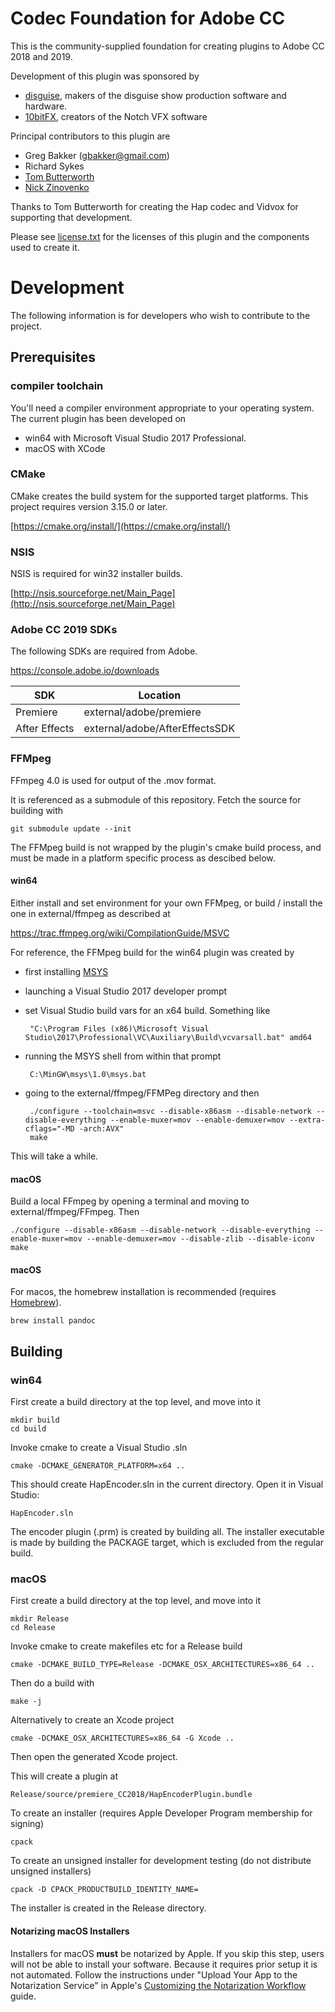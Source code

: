 # Codec Foundation for Adobe CC

This is the community-supplied foundation for creating plugins to Adobe CC 2018 and 2019.

Development of this plugin was sponsored by
 - [disguise](http://disguise.one), makers of the disguise show production software and hardware.
 - [10bitFX](http://notch.one), creators of the Notch VFX software

Principal contributors to this plugin are

-  Greg Bakker (gbakker@gmail.com)
-  Richard Sykes
-  [Tom Butterworth](http://kriss.cx/tom)
-  [Nick Zinovenko](https://github.com/exscriber)

Thanks to Tom Butterworth for creating the Hap codec and Vidvox for supporting that development.

Please see [license.txt](license.txt) for the licenses of this plugin and the components used to create it.

# Development

The following information is for developers who wish to contribute to the project.

## Prerequisites

### compiler toolchain

You'll need a compiler environment appropriate to your operating system. The current plugin has been developed on

-  win64 with Microsoft Visual Studio 2017 Professional.
-  macOS with XCode

### CMake

CMake creates the build system for the supported target platforms. This project requires version 3.15.0 or later.

[https://cmake.org/install/](https://cmake.org/install/)

### NSIS

NSIS is required for win32 installer builds.

[http://nsis.sourceforge.net/Main_Page](http://nsis.sourceforge.net/Main_Page)

### Adobe CC 2019 SDKs

The following SDKs are required from Adobe.

<https://console.adobe.io/downloads>

| SDK           | Location                       |
|---------------|--------------------------------|
| Premiere      | external/adobe/premiere        |
| After Effects | external/adobe/AfterEffectsSDK |

### FFMpeg

FFmpeg 4.0 is used for output of the .mov format.

It is referenced as a submodule of this repository. Fetch the source for building with

    git submodule update --init

The FFMpeg build is not wrapped by the plugin's cmake build process, and must be made in a platform specific process as descibed below.

#### win64

Either install and set environment for your own FFMpeg, or build / install the one in external/ffmpeg as described at

<https://trac.ffmpeg.org/wiki/CompilationGuide/MSVC>

For reference, the FFMpeg build for the win64 plugin was created by

-  first installing [MSYS](http://www.mingw.org/wiki/msys)

-  launching a Visual Studio 2017 developer prompt
-  set Visual Studio build vars for an x64 build. Something like

        "C:\Program Files (x86)\Microsoft Visual Studio\2017\Professional\VC\Auxiliary\Build\vcvarsall.bat" amd64

-  running the MSYS shell from within that prompt

        C:\MinGW\msys\1.0\msys.bat
 
-  going to the external/ffmpeg/FFMPeg directory and then

        ./configure --toolchain=msvc --disable-x86asm --disable-network --disable-everything --enable-muxer=mov --enable-demuxer=mov --extra-cflags="-MD -arch:AVX"
        make

This will take a while.

#### macOS

Build a local FFmpeg by opening a terminal and moving to external/ffmpeg/FFmpeg. Then

    ./configure --disable-x86asm --disable-network --disable-everything --enable-muxer=mov --enable-demuxer=mov --disable-zlib --disable-iconv
    make

#### macOS

For macos, the homebrew installation is recommended (requires [Homebrew](https://brew.sh)).

    brew install pandoc

##  Building

### win64

First create a build directory at the top level, and move into it

    mkdir build
    cd build

Invoke cmake to create a Visual Studio .sln

    cmake -DCMAKE_GENERATOR_PLATFORM=x64 ..

This should create HapEncoder.sln in the current directory. Open it in Visual Studio:

    HapEncoder.sln

The encoder plugin (.prm) is created by building all.
The installer executable is made by building the PACKAGE target, which is excluded from the regular build.

### macOS

First create a build directory at the top level, and move into it

    mkdir Release
    cd Release

Invoke cmake to create makefiles etc for a Release build

    cmake -DCMAKE_BUILD_TYPE=Release -DCMAKE_OSX_ARCHITECTURES=x86_64 ..

Then do a build with

    make -j

Alternatively to create an Xcode project

    cmake -DCMAKE_OSX_ARCHITECTURES=x86_64 -G Xcode ..

Then open the generated Xcode project.

This will create a plugin at

    Release/source/premiere_CC2018/HapEncoderPlugin.bundle

To create an installer (requires Apple Developer Program membership for signing)

    cpack

To create an unsigned installer for development testing (do not distribute unsigned installers)

    cpack -D CPACK_PRODUCTBUILD_IDENTITY_NAME=

The installer is created in the Release directory.

#### Notarizing macOS Installers

Installers for macOS **must** be notarized by Apple. If you skip this step, users will not be able to install your software. Because it requires prior setup it is not automated. Follow the instructions under "Upload Your App to the Notarization Service" in Apple's [Customizing the Notarization Workflow](https://developer.apple.com/documentation/xcode/notarizing_your_app_before_distribution/customizing_the_notarization_workflow?language=objc) guide.
